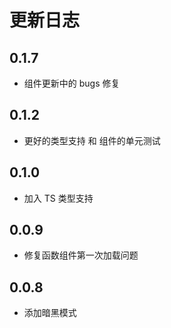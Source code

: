 # 更新日志

## 0.1.7

- 组件更新中的 bugs 修复

## 0.1.2

- 更好的类型支持 和 组件的单元测试

## 0.1.0

- 加入 TS 类型支持

## 0.0.9

- 修复函数组件第一次加载问题

## 0.0.8

- 添加暗黑模式
